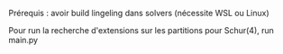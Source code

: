 Prérequis : avoir build lingeling dans solvers (nécessite WSL ou Linux)

Pour run la recherche d'extensions sur les partitions pour Schur(4), run main.py

